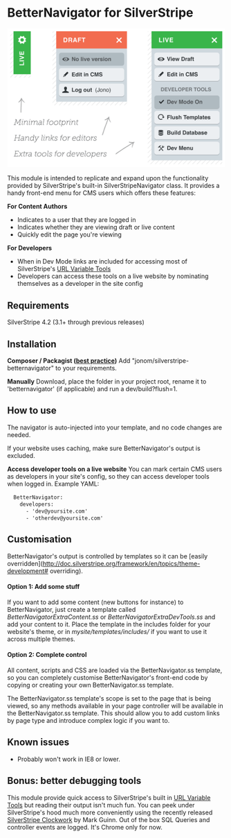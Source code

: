 # BetterNavigator for SilverStripe

![Diagram of module](images/demo.png)

This module is intended to replicate and expand upon the functionality provided by SilverStripe's built-in SilverStripeNavigator class. It provides a handy front-end menu for CMS users which offers these features:

**For Content Authors**

 * Indicates to a user that they are logged in
 * Indicates whether they are viewing draft or live content
 * Quickly edit the page you're viewing

**For Developers**

 * When in Dev Mode links are included for accessing most of SilverStripe's [URL Variable Tools](http://doc.silverstripe.org/framework/en/reference/urlvariabletools)
 * Developers can access these tools on a live website by nominating themselves as a developer in the site config

## Requirements

SilverStripe 4.2 (3.1+ through previous releases)

## Installation

**Composer / Packagist ([best practice](http://doc.silverstripe.org/framework/en/trunk/installation/composer))**
Add "jonom/silverstripe-betternavigator" to your requirements.

**Manually**
Download, place the folder in your project root, rename it to 'betternavigator' (if applicable) and run a dev/build?flush=1.

## How to use

The navigator is auto-injected into your template, and no code changes are needed.

If your website uses caching, make sure BetterNavigator's output is excluded.

**Access developer tools on a live website**
You can mark certain CMS users as developers in your site's config, so they can access developer tools when logged in. Example YAML:

```
  BetterNavigator:
    developers:
      - 'dev@yoursite.com'
      - 'otherdev@yoursite.com'
```

## Customisation

BetterNavigator's output is controlled by templates so it can be [easily overridden](http://doc.silverstripe.org/framework/en/topics/theme-development# overriding).

#### Option 1: Add some stuff

If you want to add some content (new buttons for instance) to BetterNavigator, just create a template called *BetterNavigatorExtraContent.ss* or *BetterNavigatorExtraDevTools.ss* and add your content to it. Place the template in the includes folder for your website's theme, or in *mysite/templates/includes/* if you want to use it across multiple themes.

#### Option 2: Complete control

All content, scripts and CSS are loaded via the BetterNavigator.ss template, so you can completely customise BetterNavigator's front-end code by copying or creating your own BetterNavigator.ss template.

The BetterNavigator.ss template's scope is set to the page that is being viewed, so any methods available in your page controller will be available in the BetterNavigator.ss template. This should allow you to add custom links by page type and introduce complex logic if you want to.

## Known issues

 * Probably won't work in IE8 or lower.

## Bonus: better debugging tools

This module provide quick access to SilverStripe's built in [URL Variable Tools](http://doc.silverstripe.org/framework/en/reference/urlvariabletools) but reading their output isn't much fun. You can peek under SilverStripe's hood much more conveniently using the recently released [SilverStripe Clockwork](https://github.com/markguinn/silverstripe-clockwork) by Mark Guinn. Out of the box SQL Queries and controller events are logged. It's Chrome only for now.
